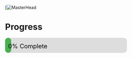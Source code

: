 [![MasterHead](https://appinventiv.com/wp-content/uploads/2020/11/Role-of-blockchain-in-voting.gif)

# Progress

<svg width="500" height="50" xmlns="http://www.w3.org/2000/svg">
  <!-- Background of the progress bar -->
  <rect width="400" height="50" fill="#ddd" rx="10" ry="10"/>

  <!-- Small green part at the start of the progress bar -->
  <rect width="20" height="50" fill="#4caf50" rx="10" ry="10"/>

  <!-- Progress Bar -->
  <rect id="progress" width="0" height="50" fill="#4caf50" rx="10" ry="10">
    <animate 
      attributeName="width" 
      from="0" 
      to="0" 
      dur="2s" 
      fill="freeze" />
  </rect>

  <!-- Progress Text (to the left of the bar) -->
  <text x="10" y="35" font-size="20" text-anchor="start" fill="#000">
    0% Complete
  </text>
</svg>

